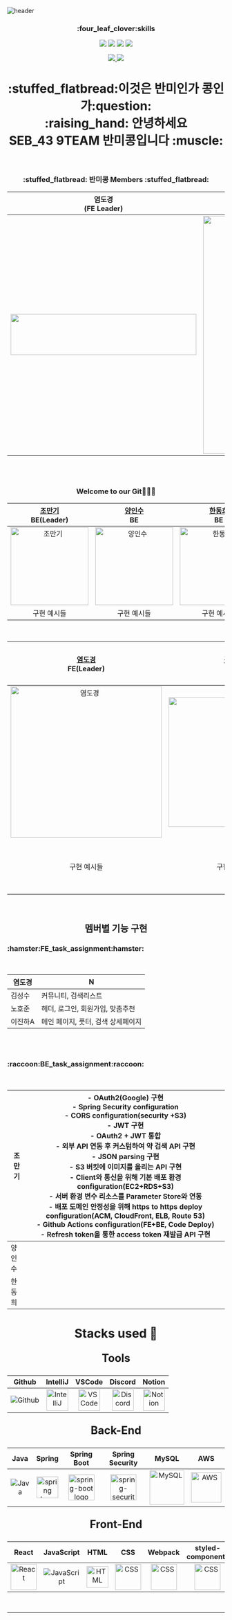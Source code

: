![header](https://capsule-render.vercel.app/api?type=waving&color=auto&height=300&section=header&text=반미콩%20&fontSize=75)

<div align="center">
	<h3>:four_leaf_clover:skills</h3>
	<img src="https://img.shields.io/badge/Javascript-F7DF1E?style=flat&logo=Javascript&logoColor=white" />
	<img src="https://img.shields.io/badge/HTML5-E34F26?style=flat&logo=HTML5&logoColor=white" />
	<img src="https://img.shields.io/badge/CSS3-1572B6?style=flat&logo=CSS3&logoColor=white" />
	<img src="https://img.shields.io/badge/React-61DAFB?style=flat&logo=React&logoColor=white"/>
</div>

<p align='center'>
  <a href="https://github.com/codestates-seb/seb43_main_009/issues">
    <img src="https://img.shields.io/badge/IDEA%20ISSUE%20-%23F7DF1E.svg?&style=for-the-badge&&logoColor=white"/>
  </a>
  
  <a href="#demo">
    <img src="https://img.shields.io/badge/DEMO%20(not%20yet)%20-%234FC08D.svg?&style=for-the-badge&&logoColor=white"/>
  </a>
</p>

<div align="center">
<h1>:stuffed_flatbread:이것은 반미인가 콩인가:question: <br>:raising_hand: 안녕하세요  <br> SEB_43 9TEAM 반미콩입니다 :muscle:</h1>
</div>

<br>

<div align="center">
<h3>:stuffed_flatbread: 반미콩 Members :stuffed_flatbread:</h3>

|염도경<br>(FE Leader)|김성수<br>(FE)|노호준<br>(FE)|이진하A<br>(FE)|조만기<br>(BE Leader)|양인수<br>(BE)|한동희<br>(BE)|
|---|---|---|---|---|---|---|
|<img width="430px" height="95px" src="https://user-images.githubusercontent.com/82639552/235307158-1cb6146d-53a1-4c06-9f8e-9ab3b6557199.jpg"/>|<img width="550px" src="https://user-images.githubusercontent.com/82639552/235307301-f1f52c06-781b-43ff-9493-d9e69c7ea118.jpg"/>|<img width="550px" src="https://user-images.githubusercontent.com/82639552/235307316-087601a2-bf93-4bf3-a7b1-b128243ef242.jpg"/>|<img width="550px" src="https://user-images.githubusercontent.com/82639552/235307329-5a37c265-ec9d-4a63-acd3-e3d5f69068b0.jpg"/>|<img width="430px" src="https://user-images.githubusercontent.com/82639552/235307385-877084c4-1a4d-4b61-9c2c-eec712e6bb3e.jpg"/>|<img width="500px" src="https://user-images.githubusercontent.com/82639552/235307351-71145bf5-c902-434b-90e3-9563385b9c71.jpg"/>|<img width="500px" src="https://user-images.githubusercontent.com/82639552/235307360-cd8e5f1d-ee0c-4295-bad2-278d072ccd5e.jpg"/>|
  

</div>


<br>
<br>

<div align="center">
    <h3>Welcome to our Git👨‍👦‍👦</h3>
<table>
  <thead>
    <tr>
      <th align="center"> <a href="https://github.com/Sniij"> 조만기 </a> <br/>BE(Leader)</th>
      <th align="center"> <a href="https://github.com/insooY"> 양인수 </a> <br/>BE</th>
      <th align="center"> <a href="https://github.com/Gitdonghee"> 한동희 </a> <br/>BE</th>
    </tr>
  </thead>
  <tbody>
    <tr>
      <td align="center"><img src="https://i.namu.wiki/i/hPndVO91vVA0x1c0Vb4ELrqyJ2vtV3aXxsdbCENJlBR9cHjKBsXnJqEUoDouNGuiH9pZt11XfrOQ-F1oz-hdWA.webp" alt="조만기" width="180"></td>
      <td align="center"><img src="https://avatars.githubusercontent.com/u/120349578?v=4" alt="양인수" width="180"></td>
      <td align="center"><img src="https://avatars.githubusercontent.com/u/119929608?v=4" alt="한동희" width="180"></td>
    </tr>
    <tr>
      <td align="center">구현 예시들</td>
      <td align="center">구현 예시들</td>
      <td align="center">구현 예시들</td>
    </tr>
  </tbody>
</table>

<br>

<table>
  <thead>
    <tr>
      <th align="center"> <a href="https://github.com/yeomdogyeong"> 염도경 </a> <br/>FE(Leader)</th>
      <th align="center"> <a href="https://github.com/ggggggggithub"> 김성수 </a> <br/>FE</th>
      <th align="center"> <a href="https://github.com/nowaveosu"> 노호준 </a> <br/>FE</th>
      <th align="center"> <a href="https://github.com/wlsljh0516"> 이진하 </a> <br/>FE</th>
    </tr>
  </thead>
  <tbody>
    <tr>
      <td align="center"><img src="https://avatars.githubusercontent.com/u/82639552?v=4" alt="염도경" width="350"></td>
      <td align="center"><img src="https://cdn.pixabay.com/photo/2014/10/04/22/29/monkey-474147_960_720.png" alt="김성수" width="300"></td>
      <td align="center"><img src="https://avatars.githubusercontent.com/u/82007474?v=4" alt="노호준" style="max-width: 100%"></td>
      <td align="center"><img src="https://avatars.githubusercontent.com/u/66173718?v=4" alt="이진하" style="max-width: 100%"></td>
    </tr>
    <tr>
      <td align="center">구현 예시들</td>
      <td align="center">구현 예시들</td>
      <td align="center">구현 예시들</td>
      <td align="center">구현 예시들</td>
    </tr>
  </tbody>
</table>

</div>

<br>

<div align="center">

 <h2>멤버별 기능 구현</h2>
</div>

<h3>:hamster:FE_task_assignment:hamster:</h3>
<br>
  
|염도경|N|
|---|---|
|김성수|커뮤니티, 검색리스트|
|노호준|헤더, 로그인, 회원가입, 맞춤추천|
|이진하A|메인 페이지, 풋터, 검색 상세페이지|

<br><br>


<h3>:raccoon:BE_task_assignment:raccoon:</h3>
<br>

|조만기|- OAuth2(Google) 구현<br/> - Spring Security configuration<br/>- CORS configuration(security  +S3)<br/> - JWT 구현 <br/> - OAuth2 + JWT 통합 <br/> - 외부 API 연동 후 커스텀하여 약 검색 API 구현 <br/> - JSON parsing 구현<br/>- S3 버킷에 이미지를 올리는 API 구현 <br/>- Client와 통신을 위해 기본 배포 환경 configuration(EC2+RDS+S3) <br/> - 서버 환경 변수 리소스를 Parameter Store와 연동<br/>- 배포 도메인 안정성을 위해 https to https deploy configuration(ACM, CloudFront, ELB, Route 53) <br/>- Github Actions configuration(FE+BE, Code Deploy)<br/>- Refresh token을 통한 access token 재발급 API 구현|
|---|---|
|양인수||
|한동희||

  </div>
  
<div align="center">
  
<div align="center">
    <h1>Stacks used 🛒</h1>
    <p style="font-weight: bold; font-size:25px">Tools</p>
<table>
  <thead>
    <tr>
      <th align="center"> Github </th>
      <th align="center"> IntelliJ </th>
      <th align="center"> VSCode </th>
      <th align="center"> Discord </th>
      <th align="center"> Notion </th>
    </tr>
  </thead>
  <tbody>
    <tr>
      <td align="center"> <img alt="Github" src="https://simpleicons.org/icons/github.svg" style="max-width: 100%"/> </td>
      <td align="center"> <img alt="IntelliJ" src="https://simpleicons.org/icons/intellijidea.svg" width="50" > </td>
      <td align="center"> <img alt="VSCode" src="https://simpleicons.org/icons/visualstudiocode.svg" width="50"> </td>
      <td align="center"> <img alt="Discord" src="https://simpleicons.org/icons/discord.svg" width="50"></td>
      <td align="center"> <img alt="Notion" src="https://simpleicons.org/icons/notion.svg" width="50"> </td>
    </tr>
  </tbody>
</table>
    <p style="font-weight: bold; font-size:25px">Back-End</p>
<table>
  <thead>
    <tr>
      <th align="center"> Java </th>
      <th align="center"> Spring </th>
      <th align="center"> Spring Boot </th>
      <th align="center"> Spring Security </th>
      <th align="center"> MySQL </th>
      <th align="center"> AWS </th>
    </tr>
  </thead>
  <tbody>
    <tr>
      <td align="center"> <img  alt="Java" src="https://techstack-generator.vercel.app/java-icon.svg" style="max-width: 100%"/> </td>
      <td align="center"> <img alt="spring logo" src="https://simpleicons.org/icons/spring.svg" width="50" > </td>
      <td align="center"> <img alt="spring-boot logo" src="https://simpleicons.org/icons/springboot.svg" width="60"> </td>
      <td align="center"> <img alt="spring-security logo" src="https://simpleicons.org/icons/springsecurity.svg" width="60"></td>
      <td align="center"> <img alt="MySQL" src="https://simpleicons.org/icons/mysql.svg" width="80"> </td>
      <td align="center"> <img alt="AWS" src="https://simpleicons.org/icons/amazonaws.svg" width="70"> </td>
    </tr>
  </tbody>
</table>
    <p style="font-weight: bold; font-size:25px">Front-End</p>
<table>
  <thead>
    <tr>
      <th align="center"> React </th>
      <th align="center"> JavaScript </th>
      <th align="center"> HTML </th>
      <th align="center"> CSS </th>
        <th align="center"> Webpack </th>
	 <th align="center"> styled-components </th>
	 <th align="center"> Redux </th>
    </tr>
  </thead>
  <tbody>
    <tr>      
      <td align="center"> <img alt="React" src="https://simpleicons.org/icons/react.svg" width="60"></td>
      <td align="center"> <img alt="JavaScript" src="https://simpleicons.org/icons/javascript.svg" style="max-width: 100%"/> </td>
      <td align="center"> <img alt="HTML" src="https://simpleicons.org/icons/html5.svg" width="50" > </td>
      <td align="center"> <img alt="CSS" src="https://simpleicons.org/icons/css3.svg" width="60"> </td>
      <td align="center"> <img alt="CSS" src="https://simpleicons.org/icons/webpack.svg" width="60"> </td>
       <td align="center"> <img alt="CSS" src="https://simpleicons.org/icons/styledcomponents.svg" width="60"> </td>
        <td align="center"> <img alt="CSS" src="https://simpleicons.org/icons/redux.svg" width="60"> </td>
    </tr>
  </tbody>
</table>

</div>

<br>

---
<br>


